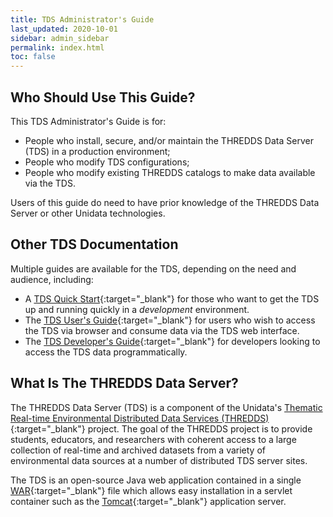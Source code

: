 ```yaml
---
title: TDS Administrator's Guide
last_updated: 2020-10-01
sidebar: admin_sidebar 
permalink: index.html
toc: false
---
```


## Who Should Use This Guide?

This TDS Administrator's Guide is for:

* People who install, secure, and/or maintain the THREDDS Data Server (TDS) in a production environment;
* People who modify TDS configurations; 
* People who modify existing THREDDS catalogs to make data available via the TDS.

Users of this guide do need to have prior knowledge of the THREDDS Data Server or other Unidata technologies.


## Other TDS Documentation

Multiple guides are available for the TDS, depending on the need and audience, including:

* A [TDS Quick Start](https://docs.unidata.ucar.edu/tds/{{site.docset_version}}/quickstart/){:target="_blank"} for those who want to get the TDS up and running quickly in a *development* environment.
* The [TDS User's Guide](https://docs.unidata.ucar.edu/tds/{{site.docset_version}}/userguide/){:target="_blank"} for users who wish to access the TDS via browser and consume data via the TDS web interface.
* The [TDS Developer's Guide](https://docs.unidata.ucar.edu/tds/{{site.docset_version}}/devguide/){:target="_blank"} for developers looking to access the TDS data programmatically.

## What Is The THREDDS Data Server?

The THREDDS Data Server (TDS) is a component of the Unidata's [Thematic Real-time Environmental Distributed Data Services (THREDDS)](https://journals.tdl.org/jodi/index.php/jodi/article/view/51){:target="_blank"} project.
The goal of the THREDDS project is to provide students, educators, and researchers with coherent access to a large collection of real-time and archived datasets from a variety of environmental data sources at a number of distributed TDS server sites.

The TDS is an open-source Java web application contained in a single [WAR](https://fileinfo.com/extension/war){:target="_blank"} file which allows easy installation in a servlet container such as the [Tomcat](http://tomcat.apache.org/){:target="_blank"} application server. 

